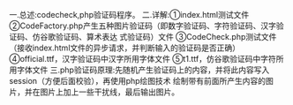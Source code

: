 一.总述:codecheck,php验证码程序。
二.详解:①index.html测试文件
		 ②CodeFactory.php产生五种图片验证码（即数字验证码、字符验证码、汉字验证码、仿谷歌验证码、算术表达
		 式验证码）文件
		 ③CodeCheck.php测试文件（接收index.html文件的异步请求，并判断输入的验证码是否正确）
		 ④official.ttf，汉字验证码中汉字所用字体文件
		 ⑤t1.ttf，仿谷歌验证码中字符所用字体文件
三.php验证码原理:先随机产生验证码上的内容，并将此内容写入session（方便后面校验），再使用php绘图技术
绘制带有前面所产生内容的图片，并在图片上加上一些干扰线，最后输出图片。